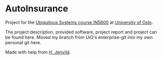 # AutoInsurance
Project for the [Ubiquitous Systems course IN5600](https://www.uio.no/studier/emner/matnat/ifi/IN5600/v19/index.html) at [University of Oslo](https://www.uio.no).

The project description, provided software, project report and project can be found here. Moved my branch from UiO's enterprise-git into my own personal git here.

Made with help from [H. Jenvild](hanscje@ifi.uio.no).
